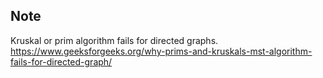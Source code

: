 ## Note 
Kruskal or prim algorithm fails for directed graphs. https://www.geeksforgeeks.org/why-prims-and-kruskals-mst-algorithm-fails-for-directed-graph/
